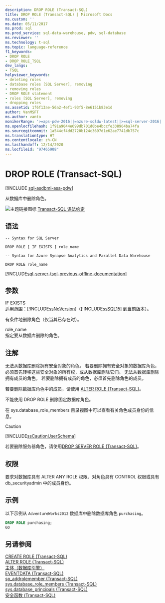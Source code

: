 ```yaml
---
description: DROP ROLE (Transact-SQL)
title: DROP ROLE (Transact-SQL) | Microsoft Docs
ms.custom: ''
ms.date: 05/11/2017
ms.prod: sql
ms.prod_service: sql-data-warehouse, pdw, sql-database
ms.reviewer: ''
ms.technology: t-sql
ms.topic: language-reference
f1_keywords:
- DROP ROLE
- DROP_ROLE_TSQL
dev_langs:
- TSQL
helpviewer_keywords:
- deleting roles
- database roles [SQL Server], removing
- removing roles
- DROP ROLE statement
- roles [SQL Server], removing
- dropping roles
ms.assetid: 1f6f13ae-56a2-4ef1-93f5-8e6151b83e1d
author: VanMSFT
ms.author: vanto
monikerRange: '>=aps-pdw-2016||=azure-sqldw-latest||>=sql-server-2016||>=sql-server-linux-2017||=azuresqldb-mi-current'
ms.openlocfilehash: 1f91a9044e699db701d0be4bccfe338964ba74fa
ms.sourcegitcommit: 1a544cf4dd2720b124c3697d1e62ae7741db757c
ms.translationtype: HT
ms.contentlocale: zh-CN
ms.lasthandoff: 12/14/2020
ms.locfileid: "97465908"
---
```

# <a name="drop-role-transact-sql"></a>DROP ROLE (Transact-SQL)
[!INCLUDE [sql-asdbmi-asa-pdw](../../includes/applies-to-version/sql-asdbmi-asa-pdw.md)]

  从数据库中删除角色。  
  
 ![主题链接图标](../../database-engine/configure-windows/media/topic-link.gif "“主题链接”图标") [Transact-SQL 语法约定](../../t-sql/language-elements/transact-sql-syntax-conventions-transact-sql.md)  
  
## <a name="syntax"></a>语法  
  
```syntaxsql  
-- Syntax for SQL Server  
  
DROP ROLE [ IF EXISTS ] role_name  
```  
  

```syntaxsql  
-- Syntax for Azure Synapse Analytics and Parallel Data Warehouse  

DROP ROLE role_name  
```  
  
[!INCLUDE[sql-server-tsql-previous-offline-documentation](../../includes/sql-server-tsql-previous-offline-documentation.md)]

## <a name="arguments"></a>参数
 IF EXISTS  
 适用范围：[!INCLUDE[ssNoVersion](../../includes/ssnoversion-md.md)]（[!INCLUDE[ssSQL15](../../includes/sssql15-md.md)] 到[当前版本](https://go.microsoft.com/fwlink/p/?LinkId=299658)）。  
  
 有条件地删除角色（仅当其已存在时）。  
  
 role_name  
 指定要从数据库删除的角色。  
  
## <a name="remarks"></a>注解  
 无法从数据库删除拥有安全对象的角色。 若要删除拥有安全对象的数据库角色，必须首先转移这些安全对象的所有权，或从数据库删除它们。 无法从数据库删除拥有成员的角色。 若要删除拥有成员的角色，必须首先删除角色的成员。  
  
 若要删除数据库角色中的成员，请使用 [ALTER ROLE (Transact-SQL)](../../t-sql/statements/alter-role-transact-sql.md)。  
  
 不能使用 DROP ROLE 删除固定数据库角色。  
  
 在 sys.database_role_members 目录视图中可以查看有关角色成员身份的信息。  
  
> [!CAUTION]  
>  [!INCLUDE[ssCautionUserSchema](../../includes/sscautionuserschema-md.md)]  
  
 若要删除服务器角色，请使用[DROP SERVER ROLE (Transact-SQL)](../../t-sql/statements/drop-server-role-transact-sql.md)。  
  
## <a name="permissions"></a>权限  
 要求对数据库具有 ALTER ANY ROLE 权限、对角色具有 CONTROL 权限或具有 db_securityadmin 中的成员身份。  
  
## <a name="examples"></a>示例  
 以下示例从 `AdventureWorks2012` 数据库中删除数据库角色 `purchasing`。  
  
```sql  
DROP ROLE purchasing;  
GO  
```  
  
  
## <a name="see-also"></a>另请参阅  
 [CREATE ROLE (Transact-SQL)](../../t-sql/statements/create-role-transact-sql.md)   
 [ALTER ROLE (Transact-SQL)](../../t-sql/statements/alter-role-transact-sql.md)   
 [主体（数据库引擎）](../../relational-databases/security/authentication-access/principals-database-engine.md)   
 [EVENTDATA (Transact-SQL)](../../t-sql/functions/eventdata-transact-sql.md)   
 [sp_addrolemember (Transact-SQL)](../../relational-databases/system-stored-procedures/sp-addrolemember-transact-sql.md)   
 [sys.database_role_members (Transact-SQL)](../../relational-databases/system-catalog-views/sys-database-role-members-transact-sql.md)   
 [sys.database_principals (Transact-SQL)](../../relational-databases/system-catalog-views/sys-database-principals-transact-sql.md)   
 [安全函数 (Transact-SQL)](../../t-sql/functions/security-functions-transact-sql.md)  
  
  


